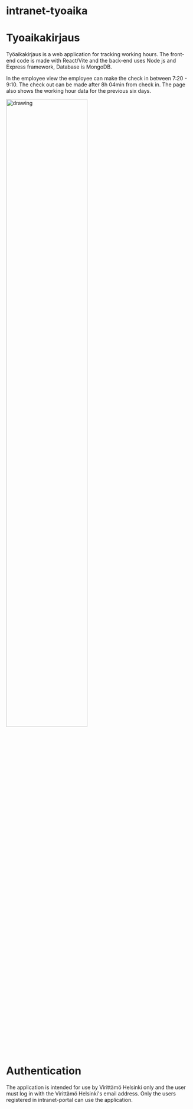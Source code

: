 # intranet-tyoaika

# Tyoaikakirjaus

Työaikakirjaus is a web application for tracking working hours. The front-end code is made with React/Vite and the back-end uses Node js and Express framework, Database is MongoDB.

 In the employee view the employee can make the check in between 7:20 - 9:10. The check out can be made after 8h 04min from check in. The page also shows the working hour data for the previous six days.

<img src="/client/public/työaikakirjaus_admin1.png" alt="drawing" width="66%"/>


# Authentication
The application is intended for use by Virittämö Helsinki only and the user must log in with the Virittämö Helsinki's email address. Only the users registered in intranet-portal can use the application.
